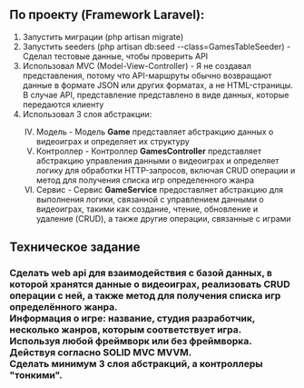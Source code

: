 <h2>По проекту (Framework Laravel):</h2>

<ol>
    <li>Запустить миграции (php artisan migrate)</li>
    <li>Запустить seeders (php artisan db:seed --class=GamesTableSeeder) - Сделал тестовые данные, чтобы проверить API</li>
    <li>Использовал MVC (Model-View-Controller) - Я не создавал представления, потому что API-маршруты обычно возвращают данные в формате JSON или других форматах, а не HTML-страницы. В случае API, представление представлено в виде данных, которые передаются клиенту</li>
    <li>Использовал 3 слоя абстракции:</li>
    <ol type="I" start="4">
        <li>Модель - Модель <b>Game</b> представляет абстракцию данных о видеоиграх и определяет их структуру</li>
        <li>Контроллер - Контроллер <b>GamesController</b> представляет абстракцию управления данными о видеоиграх и определяет логику для обработки HTTP-запросов, включая CRUD операции и метод для получения списка игр определенного жанра</li>
        <li>Сервис - Сервис <b>GameService</b> предоставляет абстракцию для выполнения логики, связанной с управлением данными о видеоиграх, такими как создание, чтение, обновление и удаление (CRUD), а также другие операции, связанные с играми</li>
    </ol>
</ol>


<h2>Техническое задание</h2>

<h3>
    Сделать web api для взаимодействия с базой данных, в которой хранятся данные о видеоиграх, реализовать CRUD операции с ней, а также метод для получения списка игр определённого жанра. <br>
    Информация о игре: название, студия разработчик, несколько жанров, которым соответствует игра.<br>
    Используя любой фреймворк или без фреймворка.<br>
    Действуя согласно SOLID MVC MVVM.<br>
    Сделать минимум 3 слоя абстракций, а контроллеры "тонкими". 
</h3>



